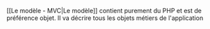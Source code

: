 [[Le modèle - MVC|Le modèle]] contient purement du PHP et est de préférence objet. Il va décrire tous les objets métiers de l'application